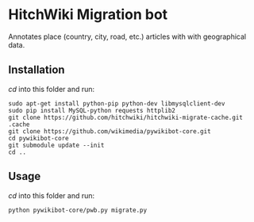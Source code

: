 # HitchWiki Migration bot

Annotates place (country, city, road, etc.) articles with with geographical data.

## Installation

_cd_ into this folder and run:
```
sudo apt-get install python-pip python-dev libmysqlclient-dev
sudo pip install MySQL-python requests httplib2
git clone https://github.com/hitchwiki/hitchwiki-migrate-cache.git .cache
git clone https://github.com/wikimedia/pywikibot-core.git
cd pywikibot-core
git submodule update --init
cd ..
```
## Usage
_cd_ into this folder and run:

```
python pywikibot-core/pwb.py migrate.py
```
